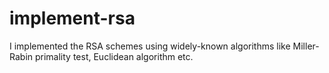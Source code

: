 implement-rsa
=============

I implemented the RSA schemes using widely-known algorithms like Miller-Rabin primality test, Euclidean algorithm etc.